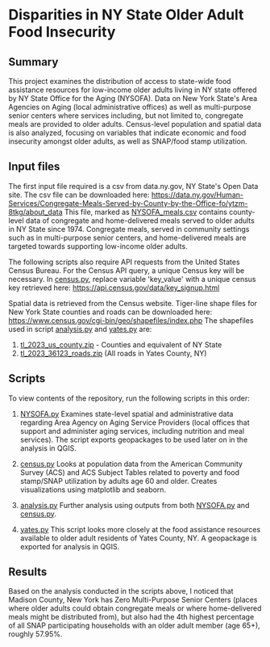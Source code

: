 # Disparities in NY State Older Adult Food Insecurity 
## Summary

This project examines the distribution of access to state-wide food assistance resources for low-income older adults living in NY state offered by NY State Office for the Aging (NYSOFA). Data on New York State's Area Agencies on Aging  (local administrative offices) as well as multi-purpose senior centers where services including, but not limited to, congregate meals are provided to older adults. 
Census-level population and spatial data is also analyzed, focusing on variables that indicate economic and food insecurity amongst older adults, as well as SNAP/food stamp utilization.

## Input files 
The first input file required is a csv from data.ny.gov, NY State's Open Data site. The csv file can be downloaded here: https://data.ny.gov/Human-Services/Congregate-Meals-Served-by-County-by-the-Office-fo/ytzm-8tkg/about_data
This file, marked as [NYSOFA_meals.csv](NYSOFA_Meals.csv) contains county-level data of congregate and home-delivered meals served to older adults in NY State since 1974. Congregate meals, served in community settings such as in multi-purpose senior centers, and home-delivered meals are targeted towards supporting low-income older adults. 

The following scripts also require API requests from the United States Census Bureau. For the Census API query, a unique Census key will be necessary. In [census.py](census.py), replace variable 'key_value' with a unique census key retrieved here: https://api.census.gov/data/key_signup.html

Spatial data is retrieved from the Census website. Tiger-line shape files for New York State counties and roads can be downloaded here: https://www.census.gov/cgi-bin/geo/shapefiles/index.php
The shapefiles used in script [analysis.py](analysis.py) and [yates.py](yates.py) are: 
1. [tl_2023_us_county.zip](tl_2023_us_county.zip) - Counties and equivalent of NY State 
2. [tl_2023_36123_roads.zip](tl_2023_36123_roads.zip) (All roads in Yates County, NY)

## Scripts 
To view contents of the repository, run the following scripts in this order: 
1. [NYSOFA.py](NYSOFA.py)
Examines state-level spatial and administrative data regarding Area Agency on Aging Service Providers (local offices that support and administer aging services, including nutrition and meal services). 
The script exports geopackages to be used later on in the analysis in QGIS. 

2. [census.py](census.py)
Looks at population data from the American Community Survey (ACS) and ACS Subject Tables related to poverty and food stamp/SNAP utilization by adults age 60 and older. 
Creates visualizations using matplotlib and seaborn.  

3. [analysis.py](analysis.py)
Further analysis using outputs from both [NYSOFA.py](NYSOFA.py) and [census.py](census.py). 

4. [yates.py](yates.py) This script looks more closely at the food assistance resources available to older adult residents of Yates County, NY. A geopackage is exported for analysis in QGIS. 

## Results
Based on the analysis conducted in the scripts above, I noticed that Madison County, New York has Zero Multi-Purpose Senior Centers (places where older adults could obtain congregate meals or where home-delivered meals might be distributed from), but also had the 4th highest percentage of all SNAP participating households with an older adult member (age 65+), roughly 57.95%. 


